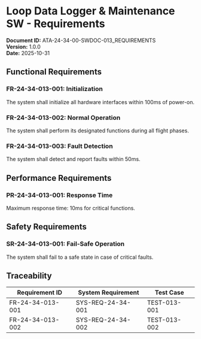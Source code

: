 # Loop Data Logger & Maintenance SW - Requirements

**Document ID:** ATA-24-34-00-SWDOC-013_REQUIREMENTS  
**Version:** 1.0.0  
**Date:** 2025-10-31

## Functional Requirements

### FR-24-34-013-001: Initialization
The system shall initialize all hardware interfaces within 100ms of power-on.

### FR-24-34-013-002: Normal Operation
The system shall perform its designated functions during all flight phases.

### FR-24-34-013-003: Fault Detection
The system shall detect and report faults within 50ms.

## Performance Requirements

### PR-24-34-013-001: Response Time
Maximum response time: 10ms for critical functions.

## Safety Requirements

### SR-24-34-013-001: Fail-Safe Operation
The system shall fail to a safe state in case of critical faults.

## Traceability

| Requirement ID | System Requirement | Test Case |
|----------------|-------------------|-----------|
| FR-24-34-013-001 | SYS-REQ-24-34-001 | TEST-013-001 |
| FR-24-34-013-002 | SYS-REQ-24-34-002 | TEST-013-002 |
